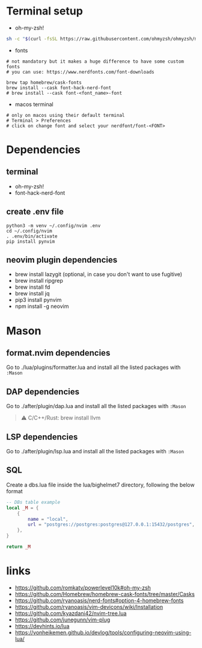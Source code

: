 # Terminal setup

- oh-my-zsh!

```bash
sh -c "$(curl -fsSL https://raw.githubusercontent.com/ohmyzsh/ohmyzsh/master/tools/install.sh)"
```

- fonts

```
# not mandatory but it makes a huge difference to have some custom fonts
# you can use: https://www.nerdfonts.com/font-downloads

brew tap homebrew/cask-fonts
brew install --cask font-hack-nerd-font
# brew install --cask font-<font_name>-font
```

- macos terminal

```
# only on macos using their default terminal
# Terminal > Preferences
# click on change font and select your nerdfont/font-<FONT>
```

# Dependencies

## terminal

- oh-my-zsh!
- font-hack-nerd-font

## create .env file

```
python3 -m venv ~/.config/nvim .env
cd ~/.config/nvim
. .env/bin/activate
pip install pynvim
```

## neovim plugin dependencies

- brew install lazygit (optional, in case you don't want to use fugitive)
- brew install ripgrep
- brew install fd
- brew install jq
- pip3 install pynvim
- npm install -g neovim


# Mason
## format.nvim dependencies
Go to ./lua/plugins/formatter.lua and install all the listed packages with `:Mason`

## DAP dependencies
Go to ./after/plugin/dap.lua and install all the listed packages with `:Mason`
> :warning: C/C++/Rust: brew install llvm

## LSP dependencies
Go to ./after/plugin/lsp.lua and install all the listed packages with `:Mason`

## SQL

Create a dbs.lua file inside the lua/bighelmet7 directory, following the below
format

```lua
-- DBs table example
local _M = {
	{
		name = "local",
		url = "postgres://postgres:postgres@127.0.0.1:15432/postgres",
	},
}

return _M
```

# links

- https://github.com/romkatv/powerlevel10k#oh-my-zsh
- https://github.com/Homebrew/homebrew-cask-fonts/tree/master/Casks
- https://github.com/ryanoasis/nerd-fonts#option-4-homebrew-fonts
- https://github.com/ryanoasis/vim-devicons/wiki/Installation
- https://github.com/kyazdani42/nvim-tree.lua
- https://github.com/junegunn/vim-plug
- https://devhints.io/lua
- https://vonheikemen.github.io/devlog/tools/configuring-neovim-using-lua/
